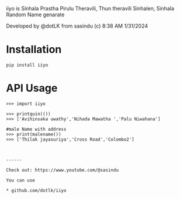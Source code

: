 ﻿iiyo is Sinhala Prastha Pirulu Theravili, Thun theravili Sinhalen, Sinhala Random Name genarate

Developed by @dotLK from sasindu (c) 8:38 AM 1/31/2024


# Installation
```console
pip install iiyo
```


# API Usage
```console
>>> import iiyo

>>> printquin(())
>>> ['Avihinsaka uwathy','Nihada Mawatha ','Palu Niwahana']

#male Name with address
>>> print(malename())
>>> ['Thilak jayasuriya','Cross Road','Colombo2']



------

Check out: https://www.youtube.com/@sasindu

You can use

* github.com/dotlk/iiyo